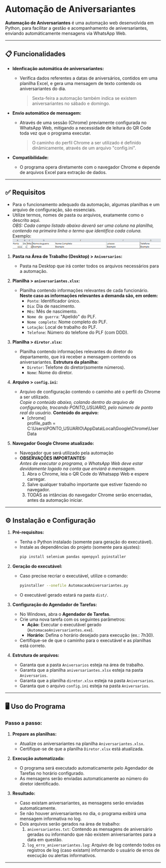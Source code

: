 # Automação de Aniversariantes

**Automação de Aniversariantes** é uma automação web desenvolvida em Python, para facilitar a gestão e acompanhamento de aniversariantes, enviando automáticamente mensagens via WhatsApp Web.

---

## 📋 Funcionalidades

- **Idenficação automática de aniversariantes:**

  - Verifica dados referentes a datas de aniversários, contidos em uma planilha Excel, e gera uma mensagem de texto contendo os aniversariantes do dia.
    > Sexta-feira a automação também indica se existem aniversariantes no sábado e domingo.

- **Envio automático de mensagem:**

  - Através de uma sessão (Chrome) previamente configurada no WhatsApp Web, mitigando a necessidade de leitura do QR Code toda vez que o programa executar.
    > O caminho do perfil Chrome a ser utilizado é definido dinâmicamente, através de um arquivo "config.ini".

- **Compatibilidade:**
  - O programa opera diretamente com o navegador Chrome e depende de arquivos Excel para extração de dados.

---

## ✅ Requisitos

- Para o funcionamento adequado da automação, algumas planilhas e um arquivo de configuração, são essenciais.
- Utilize termos, nomes de pasta ou arquivos, exatamente como o descrito aqui.  
  _OBS: Cada campo listado abaixo deverá ser uma coluna na planilha, contendo na primeira linha o termo que identifica cada coluna._  
  Exemplo:  
  <img src="prints/Estrutura.png" alt="Print contendo exemplificação de estruturação da planilha." width="1000">

1. **Pasta na Área de Trabalho (Desktop) > `Aniversarios`:**

   - Pasta na Desktop que irá conter todos os arquivos necessários para a automação.

2. **Planilha > `aniversariantes.xlsx`:**

   - Planilha contendo informações relevantes de cada funcionário.  
     **Neste caso as informações relevantes a demanda são, em ordem:**
     - `Ponto`: Identificador único.
     - `Dia`: Dia de nascimento.
     - `Mês`: Mês de nascimento.
     - `Nome de guerra`: "Apelido" do PLF.
     - `Nome completo`: Nome completo do PLF.
     - `Lotação`: Local de trabalho do PLF.
     - `Telefone`: Número do telefone do PLF (com DDD).

3. **Planilha > `diretor.xlsx`:**

   - Planilha contendo informações relevantes do diretor do departamento, que irá receber a mensagem contendo os aniversariantes.
     **Estrutura da planilha:**
     - `Diretor`: Telefone do diretor(somente números).
     - `Nome`: Nome do diretor.

4. **Arquivo > `config.ini`:**

   - Arquivo de configuração contendo o caminho até o perfil do Chrome a ser utilizado.  
     _Copie o conteúdo abaixo, colando dentro do arquivo de configuração, trocando PONTO_USUARIO, pelo número de ponto real do usuário._
     **Conteúdo do arquivo:**
     - [chrome]  
       profile_path = C:\Users\PONTO_USUARIO\AppData\Local\Google\Chrome\User Data

5. **Navegador Google Chrome atualizado:**

   - Navegador que será utilizado pela automação
   - **OBSERVAÇÕES IMPORTANTES:**  
     _Antes de executar o programa, o WhatsApp Web deve estar devidamente logado na conta que enviará a mensagem._
     1. Abra o Chrome, leia o QR Code do Whatsapp Web e espere carregar.
     2. Salve qualquer trabalho importante que estiver fazendo no navegador.
     3. TODAS as intâncias do navegador Chrome serão encerradas, antes da automação iniciar.

---

## ⚙️ Instalação e Configuração

1. **Pré-requisitos:**

   - Tenha o Python instalado (somente para geração do executável).
   - Instale as dependências do projeto (somente para ajustes):
     ```bash
     pip install selenium pandas openpyxl pyinstaller
     ```

2. **Geração do executável:**

   - Caso precise recriar o executável, utilize o comando:
     ```bash
     pyinstaller --onefile AutomacaoAniversariantes.py
     ```
   - O executável gerado estará na pasta `dist/`.

3. **Configuração do Agendador de Tarefas:**

   - No Windows, abra o **Agendador de Tarefas**.
   - Crie uma nova tarefa com os seguintes parâmetros:
     - **Ação:** Executar o executável gerado (`AutomacaoAniversariantes.exe`).
     - **Horário:** Defina o horário desejado para execução (ex.: 7h30).
   - Certifique-se de que o caminho para o executável e as planilhas está correto.

4. **Estrutura de arquivos:**
   - Garanta que a pasta `Aniversarios` esteja na área de trabalho.
   - Garanta que a planilha `aniversariantes.xlsx` esteja na pasta `Aniversarios`.
   - Garanta que a planilha `diretor.xlsx` esteja na pasta `Aniversarios`.
   - Garanta que o arquivo `config.ini` esteja na pasta `Aniversarios`.

---

## 🖥️ Uso do Programa

### Passo a passo:

1. **Prepare as planilhas:**

   - Atualize os aniversariantes na planilha `Aniversariantes.xlsx`.
   - Certifique-se de que a planilha `Diretor.xlsx` está atualizada.

2. **Execução automatizada:**

   - O programa será executado automaticamente pelo Agendador de Tarefas no horário configurado.
   - As mensagens serão enviadas automaticamente ao número do diretor identificado.

3. **Resultado:**
   - Caso existam aniversariantes, as mensagens serão enviadas automaticamente.
   - Se não houver aniversariantes no dia, o programa exibirá uma mensagem informativa no log.
   - Dois arquivos serão gerados na área de trabalho:
     1. `aniversariantes.txt`: Contendo as mensagens de aniversário geradas ou informando que não existem aniversariantes para a data em questão.
     2. `log_erro_aniversariantes.log`: Arquivo de log contendo todos os registros de log (caso existam) informando o usuário de erros de execução ou alertas informativos.

---
